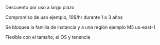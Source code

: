 
Descuento por uso a largo plazo 

Compromiso  de uso ejemplo, 10$/hr durante 1 o 3 años 

Se bloquea la familia de instancia y a una región ejemplo M5 us-east-1

Flexible con el tamaño, el OS y tenencia


